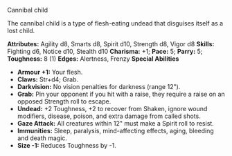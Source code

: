 Cannibal child

The cannibal child is a type of flesh-eating undead that disguises
itself as a lost child.

**Attributes:** Agility d8, Smarts d8, Spirit d10, Strength d8, Vigor
d8
**Skills:** Fighting d6, Notice d10, Stealth d10
**Charisma:** +1; **Pace:** 5; **Parry:** 5; **Toughness:** 8 (1)
**Edges:** Alertness, Frenzy
**Special Abilities**
- **Armour +1:** Your flesh.
- **Claws:** Str+d4; Grab.
- **Darkvision:** No vision penalties for darkness (range 12").
- **Grab:** Pin your opponent if you hit with a raise, they require a
raise on an opposed Strength roll to escape.
- **Undead:** +2 Toughness, +2 to recover from Shaken, ignore wound
modifiers, disease, poison, and extra damage from called shots.
- **Gaze Attack:** All creatures within 12" must make a Spirit roll to
resist.
- **Immunities:** Sleep, paralysis, mind-affecting effects, aging,
bleeding and death magic.
- **Size -1:** Reduces Toughness by -1.

